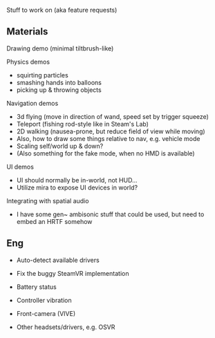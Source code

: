
Stuff to work on (aka feature requests)

## Materials

Drawing demo (minimal tiltbrush-like)

Physics demos
- squirting particles
- smashing hands into balloons
- picking up & throwing objects

Navigation demos
- 3d flying (move in direction of wand, speed set by trigger squeeze)
- Teleport (fishing rod-style like in Steam's Lab)
- 2D walking (nausea-prone, but reduce field of view while moving)
- Also, how to draw some things relative to nav, e.g. vehicle mode
- Scaling self/world up & down?
- (Also something for the fake mode, when no HMD is available)

UI demos
- UI should normally be in-world, not HUD...
- Utilize mira to expose UI devices in world?

Integrating with spatial audio
- I have some gen~ ambisonic stuff that could be used, but need to embed an HRTF somehow

## Eng

- Auto-detect available drivers
- Fix the buggy SteamVR implementation
- Battery status
- Controller vibration
- Front-camera (VIVE)

- Other headsets/drivers, e.g. OSVR